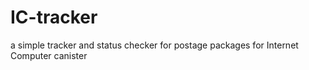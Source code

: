 # IC-tracker
a simple tracker and status checker for postage packages for Internet Computer canister
